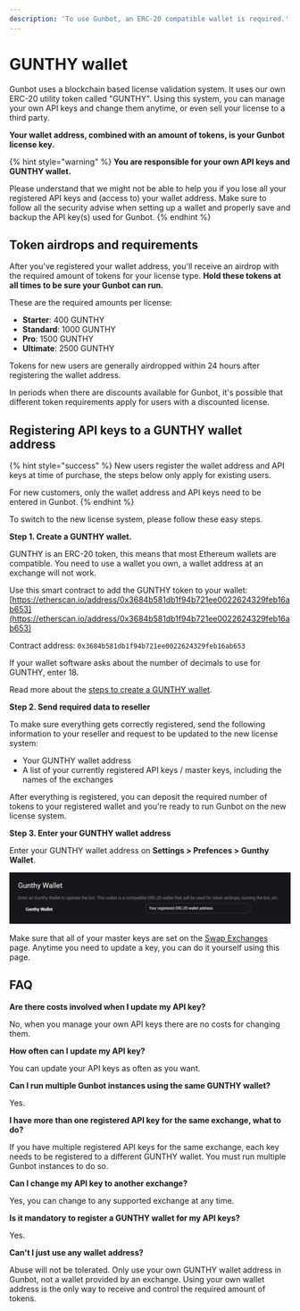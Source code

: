 ```yaml
---
description: 'To use Gunbot, an ERC-20 compatible wallet is required.'
---
```


# GUNTHY wallet

Gunbot uses a blockchain based license validation system. It uses our own ERC-20 utility token called "GUNTHY". Using this system, you can manage your own API keys and change them anytime, or even sell your license to a third party.

**Your wallet address, combined with an amount of tokens, is your Gunbot license key.**

{% hint style="warning" %}
**You are responsible for your own API keys and GUNTHY wallet.**

Please understand that we might not be able to help you if you lose all your registered API keys and \(access to\) your wallet address. Make sure to follow all the security advise when setting up a wallet and properly save and backup the API key\(s\) used for Gunbot.
{% endhint %}

## Token airdrops and requirements

After you've registered your wallet address, you'll receive an airdrop with the required amount of tokens for your license type. **Hold these tokens at all times to be sure your Gunbot can run.**

These are the required amounts per license:

* **Starter**: 400 GUNTHY
* **Standard**: 1000 GUNTHY
* **Pro**: 1500 GUNTHY
* **Ultimate**: 2500 GUNTHY

Tokens for new users are generally airdropped within 24 hours after registering the wallet address.

In periods when there are discounts available for Gunbot, it's possible that different token requirements apply for users with a discounted license.

## Registering API keys to a GUNTHY wallet address

{% hint style="success" %}
New users register the wallet address and API keys at time of purchase, the steps below only apply for existing users.

For new customers, only the wallet address and API keys need to be entered in Gunbot.
{% endhint %}

To switch to the new license system, please follow these easy steps.

**Step 1. Create a GUNTHY wallet.**

GUNTHY is an ERC-20 token, this means that most Ethereum wallets are compatible. You need to use a wallet you own, a wallet address at an exchange will not work.

Use this smart contract to add the GUNTHY token to your wallet: [https://etherscan.io/address/0x3684b581db1f94b721ee0022624329feb16ab653](https://etherscan.io/address/0x3684b581db1f94b721ee0022624329feb16ab653)

Contract address: `0x3684b581db1f94b721ee0022624329feb16ab653`

If your wallet software asks about the number of decimals to use for GUNTHY, enter 18.

Read more about the [steps to create a GUNTHY wallet](how-to-create-a-wallet.md).

**Step 2. Send required data to reseller**

To make sure everything gets correctly registered, send the following information to your reseller and request to be updated to the new license system:

* Your GUNTHY wallet address
* A list of your currently registered API keys / master keys, including the names of the exchanges

After everything is registered, you can deposit the required number of tokens to your registered wallet and you're ready to run Gunbot on the new license system.

**Step 3. Enter your GUNTHY wallet address**

Enter your GUNTHY wallet address on **Settings &gt; Prefences &gt; Gunthy Wallet**.

![](https://raw.githubusercontent.com/boekenbox/gitbook-images/master/image%20%2853%29.png)

Make sure that all of your master keys are set on the [Swap Exchanges](../connect-exchange/api-slots.md) page. Anytime you need to update a key, you can do it yourself using this page.

## FAQ

**Are there costs involved when I update my API key?**

No, when you manage your own API keys there are no costs for changing them.

**How often can I update my API key?**

You can update your API keys as often as you want.

**Can I run multiple Gunbot instances using the same GUNTHY wallet?**

Yes.

**I have more than one registered API key for the same exchange, what to do?**

If you have multiple registered API keys for the same exchange, each key needs to be registered to a different GUNTHY wallet. You must run multiple Gunbot instances to do so.

**Can I change my API key to another exchange?**

Yes, you can change to any supported exchange at any time.

**Is it mandatory to register a GUNTHY wallet for my API keys?**

Yes.

**Can't I just use any wallet address?**

Abuse will not be tolerated. Only use your own GUNTHY wallet address in Gunbot, not a wallet provided by an exchange. Using your own wallet address is the only way to receive and control the required amount of tokens.

